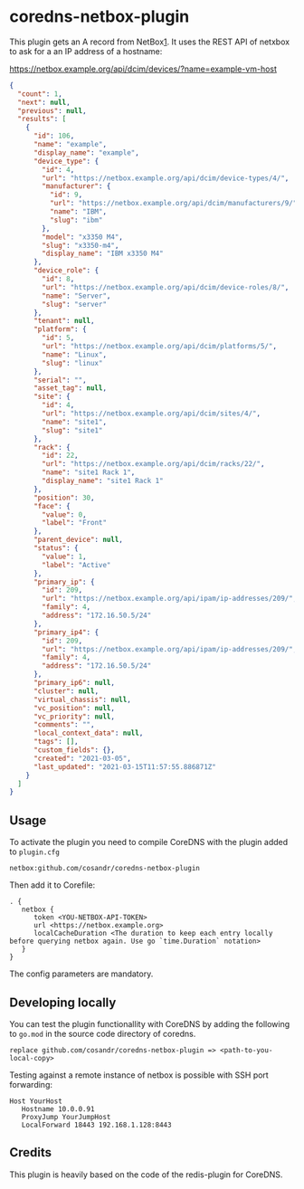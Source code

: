 # coredns-netbox-plugin

This plugin gets an A record from NetBox[1]. It uses the REST API of netxbox
to ask for a an IP address of a hostname:

https://netbox.example.org/api/dcim/devices/?name=example-vm-host


```json
{
  "count": 1,
  "next": null,
  "previous": null,
  "results": [
    {
      "id": 106,
      "name": "example",
      "display_name": "example",
      "device_type": {
        "id": 4,
        "url": "https://netbox.example.org/api/dcim/device-types/4/",
        "manufacturer": {
          "id": 9,
          "url": "https://netbox.example.org/api/dcim/manufacturers/9/",
          "name": "IBM",
          "slug": "ibm"
        },
        "model": "x3350 M4",
        "slug": "x3350-m4",
        "display_name": "IBM x3350 M4"
      },
      "device_role": {
        "id": 8,
        "url": "https://netbox.example.org/api/dcim/device-roles/8/",
        "name": "Server",
        "slug": "server"
      },
      "tenant": null,
      "platform": {
        "id": 5,
        "url": "https://netbox.example.org/api/dcim/platforms/5/",
        "name": "Linux",
        "slug": "linux"
      },
      "serial": "",
      "asset_tag": null,
      "site": {
        "id": 4,
        "url": "https://netbox.example.org/api/dcim/sites/4/",
        "name": "site1",
        "slug": "site1"
      },
      "rack": {
        "id": 22,
        "url": "https://netbox.example.org/api/dcim/racks/22/",
        "name": "site1 Rack 1",
        "display_name": "site1 Rack 1"
      },
      "position": 30,
      "face": {
        "value": 0,
        "label": "Front"
      },
      "parent_device": null,
      "status": {
        "value": 1,
        "label": "Active"
      },
      "primary_ip": {
        "id": 209,
        "url": "https://netbox.example.org/api/ipam/ip-addresses/209/",
        "family": 4,
        "address": "172.16.50.5/24"
      },
      "primary_ip4": {
        "id": 209,
        "url": "https://netbox.example.org/api/ipam/ip-addresses/209/",
        "family": 4,
        "address": "172.16.50.5/24"
      },
      "primary_ip6": null,
      "cluster": null,
      "virtual_chassis": null,
      "vc_position": null,
      "vc_priority": null,
      "comments": "",
      "local_context_data": null,
      "tags": [],
      "custom_fields": {},
      "created": "2021-03-05",
      "last_updated": "2021-03-15T11:57:55.886871Z"
    }
  ]
}
```

## Usage

To activate the plugin you need to compile CoreDNS with the plugin added
to `plugin.cfg`

```
netbox:github.com/cosandr/coredns-netbox-plugin
```

Then add it to Corefile:

```
. {
   netbox {
      token <YOU-NETBOX-API-TOKEN>
      url <https://netbox.example.org>
      localCacheDuration <The duration to keep each entry locally before querying netbox again. Use go `time.Duration` notation>
   }
}
```

The config parameters are mandatory.
## Developing locally

You can test the plugin functionallity with CoreDNS by adding the following to
`go.mod` in the source code directory of coredns.

```
replace github.com/cosandr/coredns-netbox-plugin => <path-to-you-local-copy>
```

Testing against a remote instance of netbox is possible with SSH port forwarding:

```
Host YourHost
   Hostname 10.0.0.91
   ProxyJump YourJumpHost
   LocalForward 18443 192.168.1.128:8443
```

## Credits

This plugin is heavily based on the code of the redis-plugin for CoreDNS.


[1]: https://netbox.readthedocs.io/en/stable/
